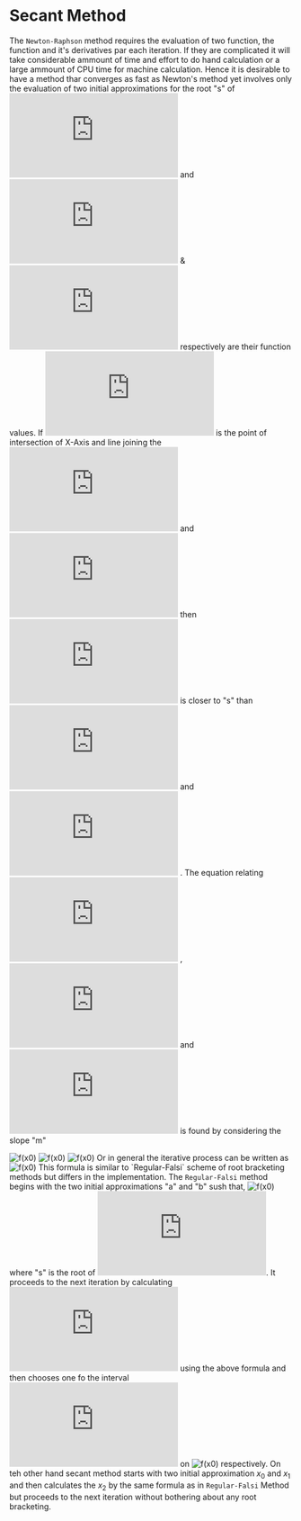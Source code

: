 # Secant Method
The `Newton-Raphson` method requires the evaluation of two function, the function and it's derivatives par each iteration. If they are complicated it will take considerable ammount of time and effort to do hand calculation or a large ammount of CPU time for machine calculation.
Hence it is desirable to have a method thar converges as fast as Newton's method yet involves only the evaluation of two initial approximations for the root "s" of ![f(x)](https://latex.codecogs.com/gif.latex?f%28x%29=0)  and ![f(x0)](https://latex.codecogs.com/gif.latex?f(x_0)) & ![f(x1)](https://latex.codecogs.com/gif.latex?f(x_1)) respectively are their function values. If ![f(x0)](https://latex.codecogs.com/gif.latex?x_2) is the point of intersection of  X-Axis and line joining the ![f(x0)](https://latex.codecogs.com/gif.latex?point(x_0,%20f(x_0))) and ![f(x0)](https://latex.codecogs.com/gif.latex?point(x_1,%20f(x_1))) then ![f(x0)](https://latex.codecogs.com/gif.latex?x_2)  is closer to "s" than ![f(x0)](https://latex.codecogs.com/gif.latex?x_0)  and ![f(x0)](https://latex.codecogs.com/gif.latex?x_1) . The equation relating ![f(x0)](https://latex.codecogs.com/gif.latex?x_0) , ![f(x0)](https://latex.codecogs.com/gif.latex?x_1)  and ![f(x0)](https://latex.codecogs.com/gif.latex?x_2)  is found by considering the slope "m"

![f(x0)](https://latex.codecogs.com/gif.latex?m%20=%20\frac{f(x_1)%20-%20f(x_0)}{x_1%20-%20x_0}%20=%20\frac{f(x_2)%20-%20f(x_1)%20}{x_2%20-%20x_1}%20%20=%20\frac{0%20-%20f(x_1)%20}{x_2%20-%20x_1})  
![f(x0)](https://latex.codecogs.com/gif.latex?x_2-x_1%20=%20\frac{-f(x_1)*(x_1%20-%20x_0)}{f(x_1)%20-%20f(x_0)})  
![f(x0)](https://latex.codecogs.com/gif.latex?x_2=x_1%20-%20\frac{f(x_1)*(x_1%20-%20x_0)}{f(x_1)%20-%20f(x_0)})  
Or in general the iterative process can be written as  
![f(x0)](https://latex.codecogs.com/gif.latex?x_(i+1)%20=%20x_i%20\frac{f(x_i)%20*%20(x_i%20-%20x_(i-1))}{f(x_i)%20-%20f(x_(i-1))})  
This formula is similar to `Regular-Falsi` scheme of root bracketing methods but differs in the implementation. The  `Regular-Falsi` method begins with the two initial approximations "a" and "b" sush that, ![f(x0)](https://latex.codecogs.com/gif.latex?a\leqslant%20s\leqslant%20b) where "s" is the root of ![f(x0)](https://latex.codecogs.com/gif.latex?f(x)%20=%200). It proceeds to the next iteration by calculating ![f(x0)](https://latex.codecogs.com/gif.latex?c(x_2)) using the above formula and then chooses one fo the interval ![f(x0)](https://latex.codecogs.com/gif.latex?(a,c)%20or%20(c,h)) on ![f(x0)](https://latex.codecogs.com/gif.latex?f(a)%20*%20f(c)%20<%200%20or%20>0) respectively. On teh other hand secant method starts with two initial approximation $x_0$ and $x_1$ and then calculates the $x_2$ by the same formula as in `Regular-Falsi` Method but proceeds to the next iteration without bothering about any root bracketing.